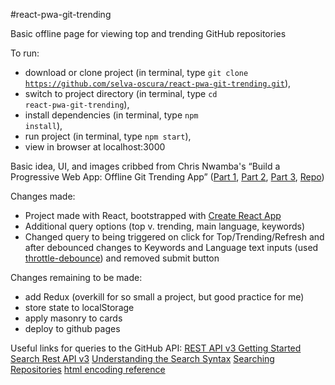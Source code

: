 #react-pwa-git-trending

Basic offline page for viewing top and trending GitHub repositories 

To run:
* download or clone project (in terminal, type <code>git clone https://github.com/selva-oscura/react-pwa-git-trending.git</code>),
* switch to project directory (in terminal, type <code>cd react-pwa-git-trending</code>),
* install dependencies (in terminal, type <code>npm install</code>),
* run project (in terminal, type <code>npm start</code>),
* view in browser at localhost:3000


Basic idea, UI, and images cribbed from Chris Nwamba&apos;s &ldquo;Build a Progressive Web App: Offline Git Trending App&rdquo; ([Part 1](https://scotch.io/tutorials/build-a-progressive-web-app-offline-git-trending-app-part-1-concepts-and-service-workers), [Part 2](https://scotch.io/tutorials/build-an-offline-git-trending-pwa-part-2-caching-and-offline), [Part 3](https://scotch.io/tutorials/build-an-offline-git-trending-pwa-part-3-manifest-and-notifications), [Repo](https://github.com/christiannwamba/gittrends))

Changes made:
* Project made with React, bootstrapped with [Create React App](https://github.com/facebookincubator/create-react-app)
* Additional query options (top v. trending, main language, keywords)
* Changed query to being triggered on click for Top/Trending/Refresh and after debounced changes to Keywords and Language text inputs (used [throttle-debounce](https://www.npmjs.com/package/throttle-debounce)) and removed submit button

Changes remaining to be made:
* add Redux (overkill for so small a project, but good practice for me)
* store state to localStorage
* apply masonry to cards
* deploy to github pages

Useful links for queries to the GitHub API:
[REST API v3 Getting Started](https://developer.github.com/v3/guides/getting-started/)
[Search Rest API v3](https://developer.github.com/v3/search/)
[Understanding the Search Syntax](https://help.github.com/articles/understanding-the-search-syntax/)
[Searching Repositories](https://help.github.com/articles/searching-repositories/)
[html encoding reference](http://krypted.com/utilities/html-encoding-reference/)